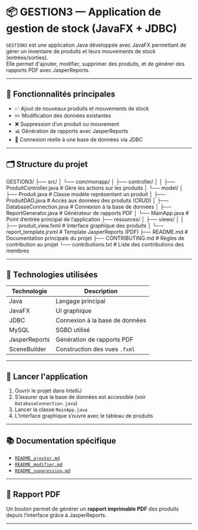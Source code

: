 # 📦 GESTION3 — Application de gestion de stock (JavaFX + JDBC)

`GESTION3` est une application Java développée avec JavaFX permettant de gérer un inventaire de produits et leurs mouvements de stock (entrées/sorties).  
Elle permet d'ajouter, modifier, supprimer des produits, et de générer des rapports PDF avec JasperReports.

---

## 🧩 Fonctionnalités principales

- ✅ Ajout de nouveaux produits et mouvements de stock
- ✏️ Modification des données existantes
- ❌ Suppression d’un produit ou mouvement
- 📊 Génération de rapports avec JasperReports
- 💾 Connexion réelle à une base de données via JDBC

---

## 🗂️ Structure du projet

GESTION3/
├── src/
│   └── com/monapp/
│       ├── controller/
│       │   ├── ProduitController.java           # Gère les actions sur les produits
│       └── model/
│           ├── Produit.java                     # Classe modèle représentant un produit
│           ├── ProduitDAO.java                  # Accès aux données des produits (CRUD)
│           ├── DatabaseConnection.java          # Connexion à la base de données
│           ├── ReportGenerator.java             # Générateur de rapports PDF
│           └── MainApp.java                     # Point d’entrée principal de l’application
├── resources/
│   ├── views/
│   │   ├── produit_view.fxml                    # Interface graphique des produits
│   └── report_template.jrxml                    # Template JasperReports (PDF)
├── README.md                                     # Documentation principale du projet
├── CONTRIBUTING.md                               # Règles de contribution au projet
└── contributions.txt                             # Liste des contributions des membres



---

## 🧰 Technologies utilisées

| Technologie      | Description                         |
|------------------|-------------------------------------|
| Java             | Langage principal                   |
| JavaFX           | UI graphique                        |
| JDBC             | Connexion à la base de données      |
| MySQL            | SGBD utilisé                        |
| JasperReports    | Génération de rapports PDF          |
| SceneBuilder     | Construction des vues `.fxml`       |

---

## 🚀 Lancer l'application

1. Ouvrir le projet dans IntelliJ 
2. S’assurer que la base de données est accessible (voir `DatabaseConnection.java`)
3. Lancer la classe `MainApp.java`
4. L’interface graphique s’ouvre avec le tableau de produits


---

## 📚 Documentation spécifique

- [`README_ajouter.md`](README_ajouter.md)
- [`README_modifier.md`](README_modifier.md)
- [`README_suppression.md`](README_suppression.md)

---



## 📄 Rapport PDF

Un bouton permet de générer un **rapport imprimable PDF** des produits depuis l’interface grâce à JasperReports.

---

